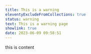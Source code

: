 ```yaml
---
title: This is a warning
eleventyExcludeFromCollections: true
status: warning
text: This is a warning page
showlink: true
date: 2023-06-09 09:58:51
---
```

t﻿his is content